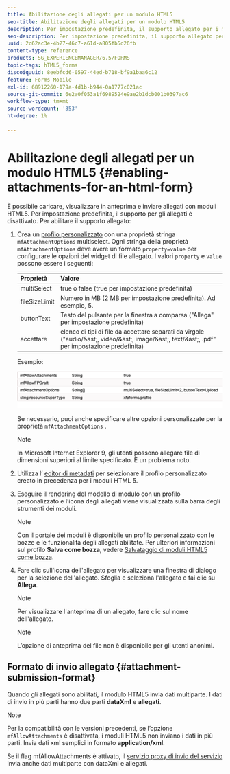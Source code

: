 ```yaml
---
title: Abilitazione degli allegati per un modulo HTML5
seo-title: Abilitazione degli allegati per un modulo HTML5
description: Per impostazione predefinita, il supporto allegato per i moduli HTML5 è disattivato.
seo-description: Per impostazione predefinita, il supporto allegato per i moduli HTML5 è disattivato.
uuid: 2c62ac3e-4b27-46c7-a61d-a805fb5d26fb
content-type: reference
products: SG_EXPERIENCEMANAGER/6.5/FORMS
topic-tags: hTML5_forms
discoiquuid: 8eebfcd6-0597-44ed-b718-bf9a1baa6c12
feature: Forms Mobile
exl-id: 68912260-179a-4d1b-b944-0a1777c021ac
source-git-commit: 6e2a0f053a1f6989524e9ae2b1dcb001b0397ac6
workflow-type: tm+mt
source-wordcount: '353'
ht-degree: 1%

---
```


# Abilitazione degli allegati per un modulo HTML5 {#enabling-attachments-for-an-html-form}

È possibile caricare, visualizzare in anteprima e inviare allegati con moduli HTML5. Per impostazione predefinita, il supporto per gli allegati è disattivato. Per abilitare il supporto allegato:

1. Crea un [profilo personalizzato](/help/forms/using/custom-profile.md) con una proprietà stringa `mfAttachmentOptions` multiselect. Ogni stringa della proprietà `mfAttachmentOptions` deve avere un formato `property=value` per configurare le opzioni del widget di file allegato. I valori `property` e `value` possono essere i seguenti:

   | Proprietà | Valore |
   |--- |---|
   | multiSelect | true o false (true per impostazione predefinita) |
   | fileSizeLimit | Numero in MB (2 MB per impostazione predefinita). Ad esempio, 5. |
   | buttonText | Testo del pulsante per la finestra a comparsa (&quot;Allega&quot; per impostazione predefinita) |
   | accettare | elenco di tipi di file da accettare separati da virgole (&quot;audio/&amp;ast;, video/&amp;ast;, image/&amp;ast;, text/&amp;ast;, .pdf&quot; per impostazione predefinita) |

   Esempio:

   ![configurare le opzioni](assets/mfAttachmentOptions.png)

   Se necessario, puoi anche specificare altre opzioni personalizzate per la proprietà `mfAttachmentOptions` .

   >[!NOTE]
   >
   >In Microsoft Internet Explorer 9, gli utenti possono allegare file di dimensioni superiori al limite specificato. È un problema noto.

1. Utilizza l’ [editor di metadati](/help/forms/using/manage-form-metadata.md) per selezionare il profilo personalizzato creato in precedenza per i moduli HTML 5.
1. Eseguire il rendering del modello di modulo con un profilo personalizzato e l’icona degli allegati viene visualizzata sulla barra degli strumenti dei moduli.

   >[!NOTE]
   >
   >Con il portale dei moduli è disponibile un profilo personalizzato con le bozze e le funzionalità degli allegati abilitate. Per ulteriori informazioni sul profilo **Salva come bozza**, vedere [Salvataggio di moduli HTML5 come bozza](/help/forms/using/saving-html5-form-draft.md).

1. Fare clic sull&#39;icona dell&#39;allegato per visualizzare una finestra di dialogo per la selezione dell&#39;allegato. Sfoglia e seleziona l&#39;allegato e fai clic su **Allega**.

   >[!NOTE]
   >
   >Per visualizzare l&#39;anteprima di un allegato, fare clic sul nome dell&#39;allegato.

   >[!NOTE]
   >
   >L’opzione di anteprima del file non è disponibile per gli utenti anonimi.

## Formato di invio allegato {#attachment-submission-format}

Quando gli allegati sono abilitati, il modulo HTML5 invia dati multiparte. I dati di invio in più parti hanno due parti **dataXml** e **allegati**.

>[!NOTE]
>
>Per la compatibilità con le versioni precedenti, se l’opzione `mfAllowAttachments` è disattivata, i moduli HTML5 non inviano i dati in più parti. Invia dati xml semplici in formato **application/xml**.

Se il flag mfAllowAttachments è attivato, il [servizio proxy di invio del servizio](/help/forms/using/service-proxy.md) invia anche dati multiparte con dataXml e allegati.
